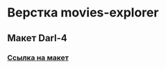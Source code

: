 # Верстка movies-explorer

## Макет Darl-4

### [Ссылка на макет](https://www.figma.com/file/6FMWkB94wE7KTkcCgUXtnC/Дипломный-проект?type=design&node-id=1-11304&mode=design&t=vPemniOnSMrTNneJ-0)